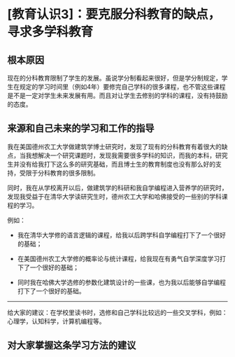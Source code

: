 # [教育认识3]：要克服分科教育的缺点，寻求多学科教育

## 根本原因

现在的分科教育限制了学生的发展。虽说学分制看起来很好，但是学分制规定，学生在规定的学习时间里（例如4年）要修完自己学科的很多课程，也不管这些课程是不是一定对学生未来发展有用。而且对让学生去修别的学科的课程，没有持鼓励的态度。

## 来源和自己未来的学习和工作的指导

我在美国德州农工大学做建筑学博士研究时，发现了现有的分科教育有着很大的缺点，当我想解决一个研究课题时，发现我需要很多学科的知识，而我的本科，研究生并没有给我打下这么多的研究基础，而且博士生的教育制度也没有那么好的支持，受限于分科教育的很多限制。

同时，我在从学校离开以后，做建筑学的科研和我自学编程进入营养学的研究时，发现我受益于在清华大学读研究生时，德州农工大学和哈佛接受的一些别的学科课程的学习。

例如：

- 我在清华大学修的语言逻辑的课程，给我以后跨学科自学编程打下了一个很好的基础；

- 在美国德州农工大学修的概率论与统计课程，给我现在有勇气自学深度学习打下了一个很好的基础；

- 同时我在哈佛大学选修的参数化建筑设计的一些课，也为我以后能够自学编程打下了一个很好的基础。

-----------

给大家的建议：在学校里读书时，选修和自己学科比较远的一些交叉学科，例如：心理学，认知科学，计算机编程等。


## 对大家掌握这条学习方法的建议



